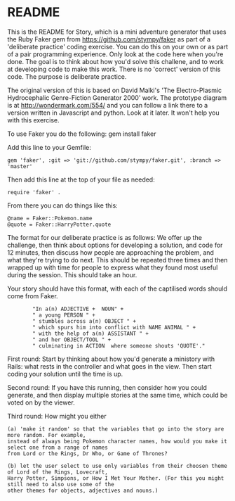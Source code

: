 # README

This  is the README for Story, which is a mini adventure generator that uses the Ruby Faker gem from
https://github.com/stympy/faker as part of a 'deliberate practice' coding exercise. You can do this on your own
or as part of a pair programming experience. Only look at the code here when you're done. The goal is
to think about how you'd solve this challene, and to work at developing code to make this work. There is no 'correct'
version of this code. The purpose is deliberate practice. 

The original version of this is based on David Malki's 'The Electro-Plasmic Hydrocephalic Genre-Fiction
Generator 2000' work. The prototype diagram is at http://wondermark.com/554/ and you can follow a link
there to a version written in Javascript and python.  Look at it later. It won't help you with this
exercise.

To use Faker you do the following:
    gem install faker

Add this line to your Gemfile:
    
    gem 'faker', :git => 'git://github.com/stympy/faker.git', :branch => 'master'

Then add this line at the top of your file as needed:
    
    require 'faker' .
From there you can do things like this:
    
    @name = Faker::Pokemon.name
    @quote = Faker::HarryPotter.quote

The format for our deliberate practice is as follows:
We offer up the challenge, then think about options for developing a solution, and code for 12 minutes,
then discuss how people are approaching the problem, and what they're trying to do next. This should be
repeated three times and then wrapped up with time for people to express what they found most useful during
the session. This should take an hour.

Your story should have this format, with each of the captilised words should come from Faker.

            "In a(n) ADJECTIVE +  NOUN" +
            " a young PERSON " +
            " stumbles across a(n) OBJECT " +
            " which spurs him into conflict with NAME ANIMAL " +
            " with the help of a(n) ASSISTANT " +
            " and her OBJECT/TOOL " +
            " culminating in ACTION  where someone shouts 'QUOTE'."

First round:
Start by thinking about how you'd generate a ministory with Rails: what rests in the controller and what
goes in the view. Then start coding your solution until the time is up.

Second round:
If you have this running, then consider how you could generate, and then display multiple stories at the same time,
which could be voted on by the viewer.

Third round:
How might you either

    (a) 'make it random' so that the variables that go into the story are more random. For example,
    instead of always being Pokemon character names, how would you make it select one from a range of names
    from Lord or the Rings, Dr Who, or Game of Thrones?

    (b) let the user select to use only variables from their choosen theme of Lord of the Rings, Lovecraft,
    Harry Potter, Simpsons, or How I Met Your Mother. (For this you might still need to also use some of the
    other themes for objects, adjectives and nouns.)


